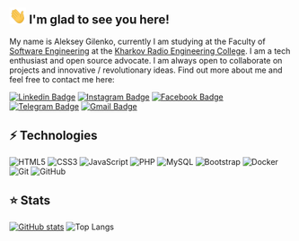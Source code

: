 ## <img src="https://github.com/Sagittarius1310/Sagittarius1310/blob/main/wave.gif" width="30px"> I'm glad to see you here!

My name is Aleksey Gilenko, currently I am studying at the Faculty of [Software Engineering](http://www.hrtt.kh.ua/2017/04/16/%d1%96%d0%bd%d0%b6%d0%b5%d0%bd%d0%b5%d1%80%d1%96%d1%8f-%d0%bf%d1%80%d0%be%d0%b3%d1%80%d0%b0%d0%bc%d0%bd%d0%be%d0%b3%d0%be-%d0%b7%d0%b0%d0%b1%d0%b5%d0%b7%d0%bf%d0%b5%d1%87%d0%b5%d0%bd%d0%bd%d1%8f/) at the [Kharkov Radio Engineering College](http://www.hrtt.kh.ua/). I am a tech enthusiast and open source advocate. I am always open to collaborate on projects and innovative / revolutionary ideas. Find out more about me and feel free to contact me here:

[![Linkedin Badge](https://img.shields.io/badge/-LinkedIn-blue?style=flat-square&logo=Linkedin&logoColor=white&link=https://www.linkedin.com/in/aleksei-gilenko/)](https://www.linkedin.com/in/aleksei-gilenko/)
[![Instagram Badge](https://img.shields.io/badge/-Instagram-purple?style=flat-square&logo=instagram&logoColor=white&link=https://www.instagram.com/_a.gilenko_/)](https://www.instagram.com/_a.gilenko_/)
[![Facebook Badge](https://img.shields.io/badge/-Facebook-2D416B?style=flat-square&logo=Facebook&logoColor=4765A7&link=https://www.facebook.com/profile.php?id=100007361644056)](https://www.facebook.com/profile.php?id=100007361644056)
[![Telegram Badge](https://img.shields.io/badge/-Telegram-4E73B8?style=flat-square&logo=Telegram&logoColor=35ADE1&link=https://t.me/Sagittarius_1310)](https://t.me/Sagittarius_1310)
[![Gmail Badge](https://img.shields.io/badge/-Gmail-c14438?style=flat-square&logo=Gmail&logoColor=white&link=mailto:aleksey.gilenko@gmail.com)](mailto:aleksey.gilenko@gmail.com)
<!-- [![WhatsApp Badge](https://img.shields.io/badge/-WhatsApp-0F4A19?style=flat-square&logo=WhatsApp&logoColor=2BD247&link=)]() -->

## ⚡ Technologies

![HTML5](https://img.shields.io/badge/-HTML5-E34F26?style=flat-square&logo=html5&logoColor=white)
![CSS3](https://img.shields.io/badge/-CSS3-1572B6?style=flat-square&logo=css3)
![JavaScript](https://img.shields.io/badge/-JavaScript-6F7109?style=flat-square&logo=javascript)
![PHP](https://img.shields.io/badge/-PHP-272D5E?style=flat-square&logo=PHP)
![MySQL](https://img.shields.io/badge/-MySQL-002A2A?style=flat-square&logo=mysql)
![Bootstrap](https://img.shields.io/badge/-Bootstrap-563D7C?style=flat-square&logo=bootstrap)
![Docker](https://img.shields.io/badge/-Docker-025454?style=flat-square&logo=docker)
![Git](https://img.shields.io/badge/-Git-772719?style=flat-square&logo=git)
![GitHub](https://img.shields.io/badge/-GitHub-181717?style=flat-square&logo=github)

## ⭐ Stats

[![GitHub stats](https://github-readme-stats.vercel.app/api?username=Sagittarius1310&count_private=true&show_icons=true&include_all_commits=true)](https://github.com/anuraghazra/github-readme-stats)
![Top Langs](https://github-readme-stats.vercel.app/api/top-langs/?username=Sagittarius1310)
